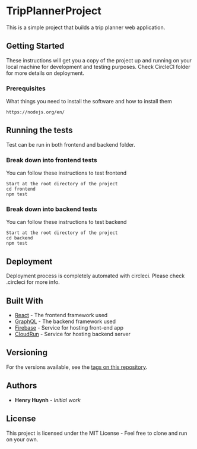 # TripPlannerProject

This is a simple project that builds a trip planner web application.

## Getting Started

These instructions will get you a copy of the project up and running on your local machine for development and testing purposes. Check CircleCI folder for more details on deployment.

### Prerequisites

What things you need to install the software and how to install them

```
https://nodejs.org/en/
```


## Running the tests

Test can be run in both frontend and backend folder.



### Break down into frontend tests

You can follow these instructions to test frontend

```
Start at the root directory of the project
cd frontend
npm test
```

### Break down into backend tests

You can follow these instructions to test backend

```
Start at the root directory of the project
cd backend
npm test
```

## Deployment

Deployment process is completely automated with circleci. Please check .circleci for more info.

## Built With

* [React](https://reactjs.org/) - The frontend framework used
* [GraphQL](https://www.apollographql.com/) - The backend framework used
* [Firebase](https://firebase.google.com/docs) - Service for hosting front-end app
* [CloudRun](https://cloud.google.com/run) - Service for hosting backend server

## Versioning
For the versions available, see the [tags on this repository](https://github.com/henry-huynh-3508/TripPlannerProject/tags). 

## Authors

* **Henry Huynh** - *Initial work* 

## License

This project is licensed under the MIT License - Feel free to clone and run on your own.
